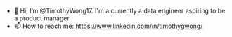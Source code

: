 - 👋 Hi, I’m @TimothyWong17. I'm a currently a data engineer aspiring to be a product manager
- 📫 How to reach me: https://www.linkedin.com/in/timothygwong/

<!---
TimothyWong17/TimothyWong17 is a ✨ special ✨ repository because its `README.md` (this file) appears on your GitHub profile.
You can click the Preview link to take a look at your changes.
--->
